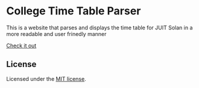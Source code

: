 # College Time Table Parser

This is a website that parses and displays the time table for JUIT Solan in a more readable and user frinedly manner

[Check it out](https://my-juit-time-table.vercel.app/)

## License

Licensed under the [MIT license](https://github.com/nextui-org/next-app-template/blob/main/LICENSE).
